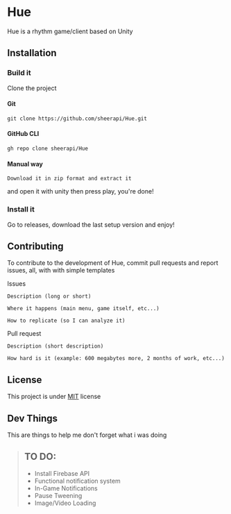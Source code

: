  
# Hue

Hue is a rhythm game/client based on Unity

## Installation
### Build it
Clone the project
#### Git
```
git clone https://github.com/sheerapi/Hue.git
```

#### GitHub CLI
```
gh repo clone sheerapi/Hue
```

#### Manual way
```
Download it in zip format and extract it
```

and open it with unity then press play, you're done!

### Install it
Go to releases, download the last setup version and enjoy!

## Contributing
To contribute to the development of Hue, commit pull requests and report issues, all, with with simple templates

Issues
```
Description (long or short)

Where it happens (main menu, game itself, etc...)

How to replicate (so I can analyze it)
```

Pull request
```
Description (short description)

How hard is it (example: 600 megabytes more, 2 months of work, etc...)
```

## License
This project is under [MIT](https://www.choosealicense.com/licenses/mit) license

## Dev Things
This are things to help me don't forget what i was doing
> ## TO DO:
> - Install Firebase API
> - Functional notification system
> - In-Game Notifications
> - Pause Tweening
> - Image/Video Loading

